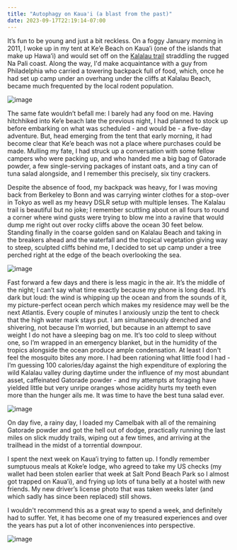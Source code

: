 ```yaml
---
title: "Autophagy on Kaua'i (a blast from the past)"
date: 2023-09-17T22:19:14-07:00
---
```


It’s fun to be young and just a bit reckless. On a foggy January morning in 2011, I woke up in my tent at Ke’e Beach on Kaua’i (one of the islands that make up Hawa’i) and would set off on the [Kalalau trail](https://dlnr.hawaii.gov/dsp/hiking/kauai/kalalau-trail/) straddling the rugged Na Pali coast. Along the way, I'd make acquaintance with a guy from Philadelphia who carried a towering backpack full of food, which, once he had set up camp under an overhang under the cliffs at Kalalau Beach, became much frequented by the local rodent population.

![image](https://github.com/tbg/dotfiles/assets/5076964/c319823b-b757-4e0a-9c0d-45b023fbafd5)

The same fate wouldn’t befall me: I barely had any food on me. Having hitchhiked into Ke’e beach late the previous night, I had planned to stock up before embarking on what was scheduled - and would be - a five-day adventure. But, head emerging from the tent that early morning, it had become clear that Ke’e beach was not a place where purchases could be made. Mulling my fate, I had struck up a conversation with some fellow campers who were packing up, and who handed me a big bag of Gatorade powder, a few single-serving packages of instant oats, and a tiny can of tuna salad alongside, and I remember this precisely, six tiny crackers.

Despite the absence of food, my backpack was heavy, for I was moving back from Berkeley to Bonn and was carrying winter clothes for a stop-over in Tokyo as well as my heavy DSLR setup with multiple lenses. The Kalalau trail is beautiful but no joke; I remember scuttling about on all fours to round a corner where wind gusts were trying to blow me into a ravine that would dump me right out over rocky cliffs above the ocean 30 feet below. Standing finally in the coarse golden sand on Kalalau Beach and taking in the breakers ahead and the waterfall and the tropical vegetation giving way to steep, sculpted cliffs behind me, I decided to set up camp under a tree perched right at the edge of the beach overlooking the sea.

![image](https://github.com/tbg/dotfiles/assets/5076964/86e68456-169e-452b-a613-6147529730c6)

Fast forward a few days and there is less magic in the air. It’s the middle of the night; I can’t say what time exactly because my phone is long dead. It’s dark but loud: the wind is whipping up the ocean and from the sounds of it, my picture-perfect ocean perch which makes my residence may well be the next Atlantis. Every couple of minutes I anxiously unzip the tent to check that the high water mark stays put. I am simultaneously drenched and shivering, not because I’m worried, but because in an attempt to save weight I do not have a sleeping bag on me. It’s too cold to sleep without one, so I’m wrapped in an emergency blanket, but in the humidity of the tropics alongside the ocean produce ample condensation. At least I don't feel the mosquito bites any more. I had been rationing what little food I had - I’m guessing 100 calories/day against the high expenditure of exploring the wild Kalalau valley during daytime under the influence of my most abundant asset, caffeinated Gatorade powder - and my attempts at foraging have yielded little but very unripe oranges whose acidity hurts my teeth even more than the hunger ails me. It was time to have the best tuna salad ever.

![image](https://github.com/tbg/dotfiles/assets/5076964/1a0d4235-2f96-4db4-9051-71a847009982)

On day five, a rainy day, I loaded my Camelbak with all of the remaining Gatorade powder and got the hell out of dodge, practically running the last miles on slick muddy trails, wiping out a few times, and arriving at the trailhead in the midst of a torrential downpour.

I spent the next week on Kaua’i trying to fatten up. I fondly remember sumptuous meals at Koke’e lodge, who agreed to take my US checks (my wallet had been stolen earlier that week at Salt Pond Beach Park so I almost got trapped on Kaua’i), and frying up lots of tuna belly at a hostel with new friends. My new driver’s license photo that was taken weeks later (and which sadly has since been replaced) still shows.

I wouldn't recommend this as a great way to spend a week, and definitely had to suffer. Yet, it has become one of my treasured experiences and over the years has put a lot of other inconveniences into perspective.

![image](https://github.com/tbg/dotfiles/assets/5076964/aed52136-1707-45ff-8f81-62db557b15f3)

